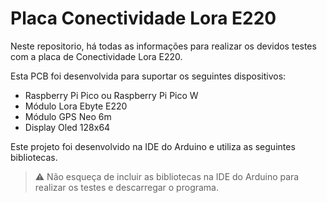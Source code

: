 # Placa Conectividade Lora E220

Neste repositorio, há todas as informações para realizar os devidos testes com a placa de Conectividade Lora E220. 

Esta PCB foi desenvolvida para suportar os seguintes dispositivos:
- Raspberry Pi Pico ou Raspberry Pi Pico W
- Módulo Lora Ebyte E220
- Módulo GPS Neo 6m
- Display Oled 128x64

Este projeto foi desenvolvido na IDE do Arduino e utiliza as seguintes bibliotecas.
> :warning: Não esqueça de incluir as bibliotecas na IDE do Arduino para realizar os testes e descarregar o programa.



